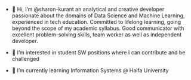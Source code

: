- 👋 Hi, I’m @sharon-kurant an analytical and creative developer passionate about the domains of Data Science and Machine Learning, experienced in tech education.
     Committed to lifelong learning, going beyond the scope of my academic syllabus. 
     Good communicator with excellent problem-solving skills, team worker as well as independent developer.
     
- 👀 I’m interested in student SW positions where I can contribute and be challenged

- 🌱 I’m currently learning Information Systems @ Haifa University


<!---
sharon-kurant/sharon-kurant is a ✨ special ✨ repository because its `README.md` (this file) appears on your GitHub profile.
You can click the Preview link to take a look at your changes.
--->
